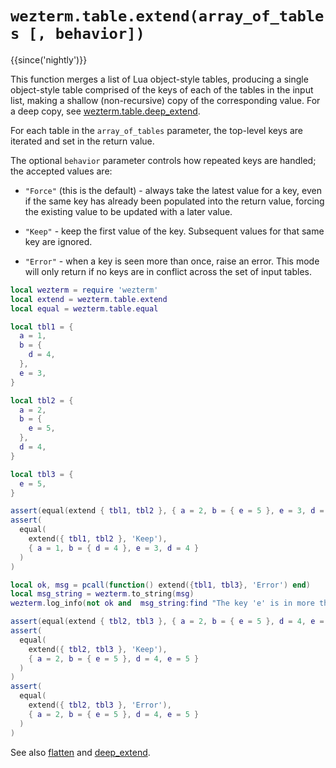 # `wezterm.table.extend(array_of_tables [, behavior])`

{{since('nightly')}}

This function merges a list of Lua object-style tables, producing a single object-style
table comprised of the keys of each of the tables in the input list, making a shallow
(non-recursive) copy of the corresponding value.  For a deep copy, see
[wezterm.table.deep_extend](deep_extend.md).

For each table in the `array_of_tables` parameter, the top-level keys are iterated and set in
the return value.

The optional `behavior` parameter controls how repeated keys are handled; the
accepted values are:

* `"Force"` (this is the default) - always take the latest value for a key, even if
  the same key has already been populated into the return value, forcing the
  existing value to be updated with a later value.

* `"Keep"` - keep the first value of the key. Subsequent values for that same key
  are ignored.

* `"Error"` - when a key is seen more than once, raise an error.  This mode will
  only return if no keys are in conflict across the set of input tables.

```lua
local wezterm = require 'wezterm'
local extend = wezterm.table.extend
local equal = wezterm.table.equal

local tbl1 = {
  a = 1,
  b = {
    d = 4,
  },
  e = 3,
}

local tbl2 = {
  a = 2,
  b = {
    e = 5,
  },
  d = 4,
}

local tbl3 = {
  e = 5,
}

assert(equal(extend { tbl1, tbl2 }, { a = 2, b = { e = 5 }, e = 3, d = 4 }))
assert(
  equal(
    extend({ tbl1, tbl2 }, 'Keep'),
    { a = 1, b = { d = 4 }, e = 3, d = 4 }
  )
)

local ok, msg = pcall(function() extend({tbl1, tbl3}, 'Error') end)
local msg_string = wezterm.to_string(msg)
wezterm.log_info(not ok and  msg_string:find "The key 'e' is in more than one of the tables." ~= nil)

assert(equal(extend { tbl2, tbl3 }, { a = 2, b = { e = 5 }, d = 4, e = 5 }))
assert(
  equal(
    extend({ tbl2, tbl3 }, 'Keep'),
    { a = 2, b = { e = 5 }, d = 4, e = 5 }
  )
)
assert(
  equal(
    extend({ tbl2, tbl3 }, 'Error'),
    { a = 2, b = { e = 5 }, d = 4, e = 5 }
  )
)
```

See also [flatten](flatten.md) and [deep_extend](deep_extend.md).
